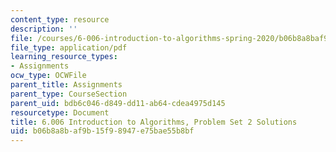 ```yaml
---
content_type: resource
description: ''
file: /courses/6-006-introduction-to-algorithms-spring-2020/b06b8a8baf9b15f98947e75bae55b8bf_MIT6_006S20_ps2-solutions.pdf
file_type: application/pdf
learning_resource_types:
- Assignments
ocw_type: OCWFile
parent_title: Assignments
parent_type: CourseSection
parent_uid: bdb6c046-d849-dd11-ab64-cdea4975d145
resourcetype: Document
title: 6.006 Introduction to Algorithms, Problem Set 2 Solutions
uid: b06b8a8b-af9b-15f9-8947-e75bae55b8bf
---
```

